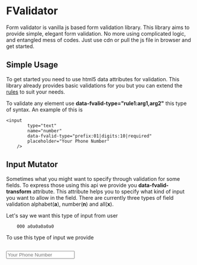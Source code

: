# FValidator

Form validator is vanilla js based form validation library. This library aims to provide simple,
elegant form validation. No more using complicated logic, and entangled mess of codes. Just use
cdn or pull the js file in browser and get started.




## Simple Usage

To get started you need to use html5 data attributes for validation. This library already provides
basic validations for you but you can extend the [rules](Rule.md) to suit your needs.

To validate any element use **data-fvalid-type="rule1:arg1,arg2"** this type of syntax. An example
of this is

```
<input 
        type="text" 
        name="number"
		data-fvalid-type="prefix:01|digits:10|required" 
		placeholder="Your Phone Number"
	/>
```

## Input Mutator

Sometimes what you might want to specify through validation for some fields. To express those using this
api we provide you **data-fvalid-transform** attribute. This attribute helps you to specify what kind of input
you want to allow in the field. There are currently three types of field validation alphabet(**a**), number(**n**)
and all(**x**). 

Let's say we want this type of input from user
```
	000 a0a0a0a0a0
``` 
To use this type of input we provide 

```

```
<input 
    type="text" 
	data-fvalid-transform="NNN ANANANANAN"
	placeholder="Your Phone Number"
/>
```
```